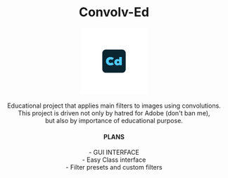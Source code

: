<center><p align="center"><h1 align="center">Convolv-Ed</h1></p></center>
<center><p align="center"><img src="Media/logo.png" width=30%></p></center>

<center>
<p align="center">Educational project that applies main filters to images using convolutions.<br>
This project is driven not only by hatred for Adobe (don't ban me),<br>
but also by importance of educational purpose.<br>

<h4 align="center">PLANS</h4>
- GUI INTERFACE<br>
- Easy Class interface<br>
- Filter presets and custom filters</p>
</center>